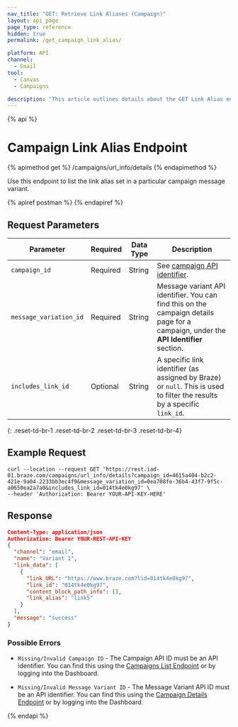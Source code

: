 ```yaml
---
nav_title: "GET: Retrieve Link Aliases (Campaign)"
layout: api_page
page_type: reference
hidden: true
permalink: /get_campaign_link_alias/

platform: API
channel:
  - Email
tool:
  - Canvas
  - Campaigns

description: "This article outlines details about the GET Link Alias endpoint, which allows you to fetch the aliases set on a campaign message variant."
---
```

{% api %}
# Campaign Link Alias Endpoint
{% apimethod get %}
/campaigns/url_info/details
{% endapimethod %}

Use this endpoint to list the link alias set in a particular campaign message variant.

{% apiref postman %}  {% endapiref %}

## Request Parameters

| Parameter | Required | Data Type | Description |
|---|---|---|---|
| `campaign_id`  | Required | String | See [campaign API identifier]({{site.baseurl}}/api/identifier_types/#campaign-api-identifier).|
| `message_variation_id `  |  Required | String | Message variant API identifier. You can find this on the campaign details page for a campaign, under the **API Identifier** section. |
| `includes_link_id` | Optional | String | A specific link identifier (as assigned by Braze) or `null`. This is used to filter the results by a specific `link_id`. |
{: .reset-td-br-1 .reset-td-br-2 .reset-td-br-3 .reset-td-br-4}

## Example Request
```
curl --location --request GET 'https://rest.iad-01.braze.com/campaigns/url_info/details?campaign_id=4615a404-b2c2-421e-9a04-2233bb3ec4f9&message_variation_id=0ea708fe-36b4-43f7-9f5c-a0650ea2a7a0&includes_link_id=014tk4e0kg97' \
--header 'Authorization: Bearer YOUR-API-KEY-HERE'
```

## Response

```json
Content-Type: application/json
Authorization: Bearer YOUR-REST-API-KEY
{
  "channel": "email",
  "name": "Variant 1",
  "link_data": [
    {
      "link_URL": "https://www.braze.com?lid=014tk4e0kg97",
      "link_id": "014tk4e0kg97",
      "content_block_path_info": [],
      "link_alias": "link5"
    }
  ],
  "message": "success"
}
```

### Possible Errors

- `Missing/Invalid Campaign ID` - The Campaign API ID must be an API identifier. You can find this using the [Campaigns List Endpoint]({{site.baseurl}}/api/endpoints/export/campaigns/get_campaigns/) or by logging into the Dashboard.

- `Missing/Invalid Message Variant ID` - The Message Variant API ID must be an API identifier. You can find this using the [Campaign Details Endpoint]({{site.baseurl}}/api/endpoints/export/campaigns/get_campaign_details/) or by logging into the Dashboard.


{% endapi %}

